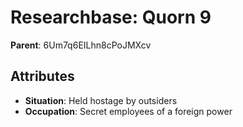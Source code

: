# Researchbase: Quorn 9

**Parent**: 6Um7q6EILhn8cPoJMXcv

## Attributes
- **Situation**: Held hostage by outsiders
- **Occupation**: Secret employees of a foreign power

